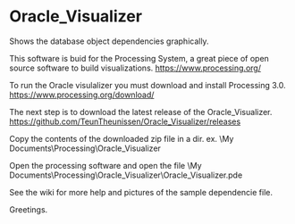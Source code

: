 # Oracle_Visualizer
Shows the database object dependencies graphically.

This software is buid for the Processing System, a great piece of open source software to build visualizations.
https://www.processing.org/

To run the Oracle visulalizer you must download and install Processing 3.0.
https://www.processing.org/download/

The next step is to download the latest release of the Oracle_Visualizer.
https://github.com/TeunTheunissen/Oracle_Visualizer/releases

Copy the contents of the downloaded zip file in a dir.
ex. \My Documents\Processing\Oracle_Visualizer

Open the processing software and open the file
\My Documents\Processing\Oracle_Visualizer\Oracle_Visualizer.pde

See the wiki for more help and pictures of the sample dependencie file.

Greetings.
